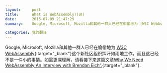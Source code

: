 ```yaml
---
layout:     post
title:      What is WebAssembly?(译)
date:       2015-07-09 21:47:29
summary:    Google, Microsoft, Mozilla和其他一群人已经在偷偷地为 [W3C WebAssembly](https://www.w3.org/community/webassembly/){:target="_blank"}这个新社区组织挥汗如雨地工作，而且这已经不是一件小的事情。如需更深理解，请看接下来这篇文章[Why We Need WebAssembly:An Interview with Brendan Eich”.](https://medium.com/javascript-scene/why-we-need-webassembly-an-interview-with-brendan-eich-7fb2a60b0723){:target="_blank"}.

categories: 我的翻译
---
```


Google, Microsoft, Mozilla和其他一群人已经在偷偷地为 [W3C WebAssembly](https://www.w3.org/community/webassembly/){:target="_blank"}这个新社区组织挥汗如雨地工作，而且这已经不是一件小的事情。如需更深理解，请看接下来这篇文章[Why We Need WebAssembly:An Interview with Brendan Eich”.](https://medium.com/javascript-scene/why-we-need-webassembly-an-interview-with-brendan-eich-7fb2a60b0723){:target="_blank"}.
